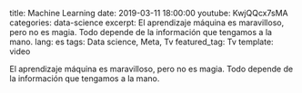 title: Machine Learning
date: 2019-03-11 18:00:00
youtube: KwjQQcx7sMA
categories: data-science
excerpt: El aprendizaje máquina es maravilloso, pero no es magia. Todo depende de la información que tengamos a la mano.
lang: es
tags: Data science, Meta, Tv
featured_tag: Tv
template: video

El aprendizaje máquina es maravilloso, pero no es magia. Todo depende de la información que tengamos a la mano. 
